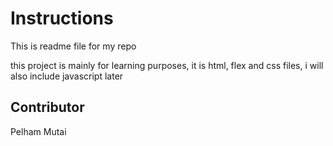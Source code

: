 # Instructions

This is readme file for my repo

this project is mainly for learning purposes, it is html, flex and css files,
i will also include javascript later
## Contributor

Pelham Mutai

